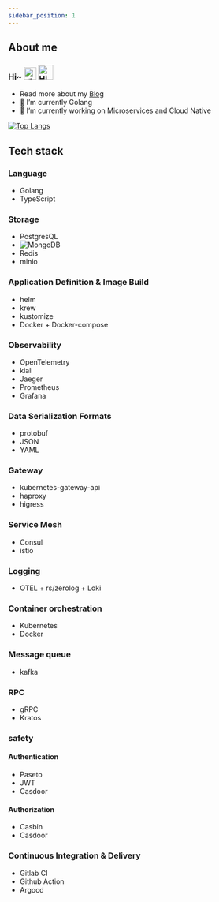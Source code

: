 ```yaml
---
sidebar_position: 1
---
```


## About me
<!-------------self-introduction start------------->

<h3>
  Hi~ <img src="https://media.giphy.com/media/hvRJCLFzcasrR4ia7z/giphy.gif" width="25" alt="手势"/>
  <img src="https://emojis.slackmojis.com/emojis/images/1588866973/8934/hellokittydance.gif?1588866973" alt="Hi" width="30" />
</h3>

- Read more about my [Blog](https://blog-gamma-two-81.vercel.app/)
- 🌱 I’m currently Golang
- 🔭 I’m currently working on Microservices and Cloud Native 

<!-- https://readme-typing-svg.demolab.com/demo/ -->

[//]: # (![Typing SVG]&#40;https://readme-typing-svg.herokuapp.com?font=DynaPuff&size=20&pause=1000&color=9999FF&center=true&vCenter=true&width=500&height=22&lines=The+dream+is+indie+dever+based+in+MACAO.++%F0%9F%91%8B&#41;)

<!--------------self-introduction end-------------->

<!-------------learned language start-------------->

<!-------------https://simpleicons.org------------->
<!-------------https://img.shields.io-------------->

[![Top Langs](https://github-readme-stats.vercel.app/api/top-langs/?username=lookeke&layout=compact&theme=buefy)](https://juejin.cn/user/2172290708810744/posts)

## Tech stack

### Language
- Golang
- TypeScript

### Storage
- PostgresQL
- ![MongoDB](https://custom-icon-badges.demolab.com/badge/-MongoDB-%2347A248?logo=MongoDB&logoColor=white)
- Redis
- minio

### Application Definition & Image Build
- helm
- krew
- kustomize
- Docker + Docker-compose

### Observability 
- OpenTelemetry
- kiali
- Jaeger
- Prometheus
- Grafana

### Data Serialization Formats
- protobuf
- JSON
- YAML

### Gateway
- kubernetes-gateway-api
- haproxy
- higress

### Service Mesh
- Consul
- istio

### Logging
- OTEL + rs/zerolog + Loki

### Container orchestration
- Kubernetes
- Docker

### Message queue
- kafka

### RPC
- gRPC
- Kratos

### safety 
#### Authentication
- Paseto
- JWT
- Casdoor

#### Authorization
- Casbin
- Casdoor

### Continuous Integration & Delivery
- Gitlab CI
- Github Action
- Argocd
